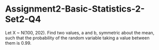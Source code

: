 # Assignment2-Basic-Statistics-2-Set2-Q4
Let X ~ N(100, 202). Find two values, a and b, symmetric about the mean, such that the probability of the random variable taking a value between them is 0.99.
